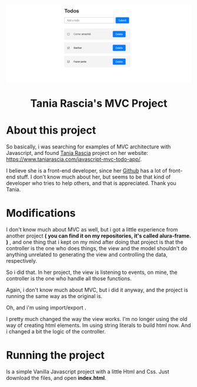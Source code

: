 <img  src="todoapp.png"  align="center"></img>

<h1  align="center">Tania Rascia's MVC Project</h1>

# About this project

So basically, i was searching for examples of MVC architecture with Javascript, and found <a  href="https://github.com/taniarascia">Tania Rascia</a> project on her website: <a  href="https://www.taniarascia.com/javascript-mvc-todo-app/">https://www.taniarascia.com/javascript-mvc-todo-app/</a>.

I believe she is a front-end developer, since her <a  href="https://github.com/taniarascia">Github</a> has a lot of front-end stuff. I don't know much about her, but seems to be that kind of developer who tries to help others, and that is appreciated. Thank you Tania.

# Modifications

I don't know much about MVC as well, but i got a little experience from another project **( you can find it on my repositories, it's called alura-frame. )** , and one thing that i kept on my mind after doing that project is that the controller is the one who does things, the view and the model shouldn't do anything unrelated to generating the view and controlling the data, respectively.

So i did that. In her project, the view is listening to events, on mine, the controller is the one who handle all those functions.

Again, i don't know much about MVC, but i did it anyway, and the project is running the same way as the original is.

Oh, and i'm using import/export .

I pretty much changed the way the view works. I'm no longer using the old way of creating html elements. Im using string literals to build html now.
And i changed a bit the logic of the controller.

# Running the project

Is a simple Vanilla Javascript project with a little Html and Css. Just download the files, and open **index.html**.
